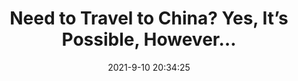 ---
"title": "Need to Travel to China? Yes, It’s Possible, However…"
"date": "2021-9-10 20:34:25"
"feed_name": "INDUSTRYWEEK"
"feed_website": "https://www.industryweek.com/"
"feed_rss": "https://www.industryweek.com/__rss/website-scheduled-content.xml?input=%7B%22sectionAlias%22%3A%22home%22%7D"
"link": "https://www.industryweek.com/the-economy/article/21175051/need-to-travel-to-china-yes-its-possible-however"
"file": "_posts/2070ad2fd51d730fa567cd30e6e72acd82c6a240.md"
"accident": "0"
"drilling": "0"
---